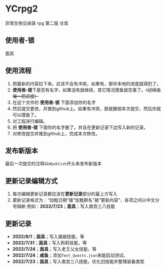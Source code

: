 # YCrpg2
异常生物见闻录 rpg 第二版 仓库

## 使用者-锁
面具
## 使用流程
    
1. 把最新的内容拉下来。应该不会有冲突，如果有，那你本地的进度就得扔了。
1. <b>使用者-锁</b>下是否有名字，如果没有就继续，其它情况摸鱼就完事了。<del>（记得去催一把进度）</del>
1. 在这个文件的 <b>使用者-锁</b> 下面添加你的名字
1. 然后提交更改，并推到github上。如果有冲突，那就撤销本次提交，然后你就可以摸鱼了。
1. 对工程进行编辑。
1. 把 <b>使用者-锁</b> 下面你的名字删了。并且在更新记录下边写入新的记录。
1. 对修改提交并推到github上，完成本次修改。

## 发布新版本
最后一次提交的注释以`#publish`开头来发布新版本

## 更新记录编辑方式
1. 每次编辑更新记录都应该在<b>更新记录</b>部分的最上方写入
1. 更新记录格式为：“加粗日期”接“加粗群名”接“更新内容”，各项之间以中文分号隔断
例如：<b>2022/7/23</b>；<b>面具</b>；写入南宫三八技能


## 更新记录
- **2022/8/1**；**面具**；写入猫娘技能，等
- **2022/7/31**；**面具**；写入狗莉技能，等
- **2022/7/24**；**面具**；写入老王父女技能，等
- **2022/7/24**；**咸鱼**；添加`Test_Quests.json`来能启动测试。
- <b>2022/7/23</b>；<b>面具</b>；写入南宫三八技能，优化旧技能并整理装备类型